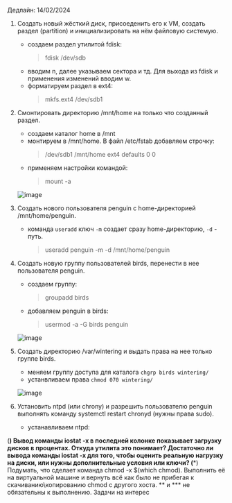 Дедлайн: 14/02/2024

1. Создать новый жёсткий диск, присоеденить его к VM, создать раздел (partition) и инициализировать на нём файловую системую.
   - создаем раздел утилитой fdisk:
     > fdisk /dev/sdb
   - вводим n, далее указываем сектора и тд. Для выхода из fdisk и применения изменений вводим w.  
   - форматируем раздел в ext4:
     > mkfs.ext4 /dev/sdb1
     
2. Смонтировать директорию /mnt/home на только что созданный раздел.  
   - создаем каталог home в /mnt  
   - монтируем в /mnt/home. В файл /etc/fstab добавляем строчку:
     > /dev/sdb1 /mnt/home ext4 defaults 0 0
   - применяем настройки командой:  
     > mount -a
   
   ![image](https://github.com/tms-dos21-onl/sergey-novik/assets/77771829/aeb88d91-f891-4bc1-894e-76ec877e9d94)
       
     
3. Создать нового пользователя penguin с home-директорией /mnt/home/penguin.  
   - команда `useradd` ключ `-m` создает сразу home-директорию, `-d` - путь.  
     > useradd penguin -m -d /mnt/home/penguin
     
4. Создать новую группу пользователей birds, перенести в нее пользователя penguin.  
   - создаем группу:  
     > groupadd birds
   - добавляем penguin в birds:
     > usermod -a -G birds penguin
   
   ![image](https://github.com/tms-dos21-onl/sergey-novik/assets/77771829/3b565d1a-7ae4-4da8-ad82-33892a767096)  
     
5. Cоздать директорию /var/wintering и выдать права на нее только группе birds.  
   - меняем группу доступа для каталога `chgrp birds wintering/`  
   - устанвливаем права `chmod 070 wintering/`
   
   ![image](https://github.com/tms-dos21-onl/sergey-novik/assets/77771829/c2fe224f-1b49-4c66-8c56-90c142117460)  


   
6. Установить ntpd (или chrony) и разрешить пользователю penguin выполнять команду systemctl restart chronyd (нужны права sudo).
   - устанавливаем ntpd:
   
(**) Вывод команды iostat -x в последней колонке показывает загрузку дисков в процентах. Откуда утилита это понимает? Достаточно ли вывода команды iostat -x для того, чтобы оценить реальную нагрузку на диски, или нужны дополнительные условия или ключи?
(***) Подумать, что сделает команда chmod -x $(which chmod). Выполнить её на виртуальной машине и вернуть всё как было не прибегая к скачиванию\копированию chmod с другого хоста.
** и *** не обязательны к выполнению. Задачи на интерес
